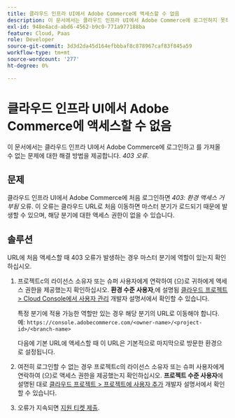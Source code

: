```yaml
---
title: 클라우드 인프라 UI에서 Adobe Commerce에 액세스할 수 없음
description: 이 문서에서는 클라우드 인프라 UI에서 Adobe Commerce에 로그인하지 못하고 "403 오류"가 발생하는 문제에 대한 해결 방법을 제공합니다.
exl-id: 948e4acd-abd6-4562-b9c0-771a977188ba
feature: Cloud, Paas
role: Developer
source-git-commit: 3d3d2da45d164efbbbaf8c878967caf83f845a59
workflow-type: tm+mt
source-wordcount: '277'
ht-degree: 0%

---
```


# 클라우드 인프라 UI에서 Adobe Commerce에 액세스할 수 없음

이 문서에서는 클라우드 인프라 UI에서 Adobe Commerce에 로그인하고 를 가져올 수 없는 문제에 대한 해결 방법을 제공합니다. *403 오류*.

## 문제

클라우드 인프라 UI에서 Adobe Commerce에 처음 로그인하면 *403: 환경 액세스 거부됨* 오류. 이 오류는 클라우드 URL로 처음 이동하면 마스터 분기가 로드되기 때문에 발생할 수 있으며, 해당 분기에 대한 액세스 권한이 없을 수 있습니다.

## 솔루션

URL에 처음 액세스할 때 403 오류가 발생하는 경우 마스터 분기에 역할이 있는지 확인하십시오.

1. 프로젝트с의 라이선스 소유자 또는 슈퍼 사용자에게 연락하여 (으)로 귀하에게 액세스 권한을 제공했는지 확인하십시오. **환경 수준 사용자**,에 설명됨 [클라우드 프로젝트 > Cloud Console에서 사용자 관리](https://experienceleague.adobe.com/docs/commerce-cloud-service/user-guide/project/user-access.html#manage-users-from-the-cloud-console) 개발자 설명서에서 확인할 수 있습니다.

   특정 분기에 적용 가능한 역할만 있는 경우 해당 분기의 URL로 이동해야 합니다. 예:
   `https://console.adobecommerce.com/<owner-name>/<project-id>/<branch-name>`

   다음에 기본 URL에 액세스할 때 이 URL은 기본적으로 마지막으로 방문한 환경으로 설정됩니다.

1. 여전히 로그인할 수 없는 경우 프로젝트с의 라이선스 소유자 또는 슈퍼 사용자에게 연락하여 (으)로 액세스 권한을 제공했는지 확인하십시오. **프로젝트 수준 사용자**&#x200B;에 설명된 대로 [클라우드 프로젝트 > 프로젝트에 사용자 추가](https://experienceleague.adobe.com/docs/commerce-cloud-service/user-guide/project/user-access.html#add-a-user-to-the-project) 개발자 설명서에서 확인할 수 있습니다.
1. 오류가 지속되면 [지원 티켓 제출](/help/help-center-guide/help-center/magento-help-center-user-guide.md#submit-ticket).
